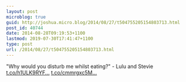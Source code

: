 ```yaml
---
layout: post
microblog: true
guid: http://joshua.micro.blog/2014/08/27/t504755205154803713.html
post_id: 40744
date: 2014-08-28T09:19:53+1100
lastmod: 2019-07-30T17:41:47+1100
type: post
url: /2014/08/27/t504755205154803713.html
---
```

"Why would you disturb me whilst eating?" - Lulu and Stevie [t.co/h1ULK9RYF...](http://t.co/h1ULK9RYF1) [t.co/cmmrgxc5M...](http://t.co/cmmrgxc5MV)
